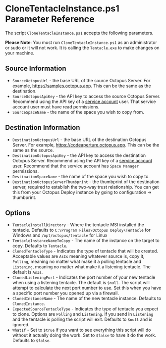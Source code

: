 # CloneTentacleInstance.ps1 Parameter Reference

The script `CloneTentacleInstance.ps1` accepts the following parameters.

**Please Note**: You must run `CloneTentacleInstance.ps1` as an administrator or sudo or it will not work.  It is calling the `Tentacle.exe` to make changes on your machine.

## Source Information
- `SourceOctopusUrl` - the base URL of the source Octopus Server.  For example, https://samples.octopus.app.  This can be the same as the destination.
- `SourceOctopusApiKey` - the API key to access the source Octopus Server.  Recommend using the API key of a [service account](https://octopus.com/docs/security/users-and-teams/service-accounts) user.  That service account user must have read permissions.
- `SourceSpaceName` - the name of the space you wish to copy from.

## Destination Information
- `DestinationOctopusUrl` - the base URL of the destination Octopus Server. For example, https://codeaperture.octopus.app.  This can be the same as the source.
- `DestinationOctopusApiKey` - the API key to access the destination Octopus Server.  Recommend using the API key of a [service account](https://octopus.com/docs/security/users-and-teams/service-accounts) user.  Recommend that the service account has `Space Manager` permissions.
- `DestinationSpaceName` - the name of the space you wish to copy to.
- `DestinationOctopusServerThumbprint` - the thumbprint of the destination server, required to establish the two-way trust relationship.  You can get this from your Octopus Deploy instance by going to configuration -> thumbprint.

## Options

- `TentacleInstallDirectory` - Where the tentacle MSI installed the tentacle.  Defaults to `C:\Program Files\Octopus Deploy\Tentacle` for Windows and `/opt/octopus/tentacle` for Linux
- `TentacleInstanceNameToCopy` - The name of the instance on the target to copy.  Defaults to `Tentacle`.
- `ClonedTentacleType` - Indicates the type of tentacle that will be created.  Acceptable values are `AsIs` meaning whatever source is, copy it, `Polling`, meaning no matter what make it a polling tentacle and `Listening`, meaning no matter what make it a listening tentacle.  The default is `AsIs`.
- `ClonedListeningPort` - Indicates the port number of your new tentacle when using a listening tentacle.  The default is `$null`.  The script will attempt to calculate the next port number to use.  Set this when you have a specific port number you opened up via a firewall.
- `ClonedInstanceName` - The name of the new tentacle instance.  Defaults to `ClonedInstance`.
- `ExpectedSourceTentacleType` - Indicates the type of tentacle you expect to clone.  Options are `Polling` and `Listening`.  If you send in `Listening` and the tentacle is polling the script will exit.  Defaults to `$null` and is ignored.
- `WhatIf` - Set to `$true` if you want to see everything this script will do without it actually doing the work.  Set to `$false` to have it do the work.  Defaults to `$false`.